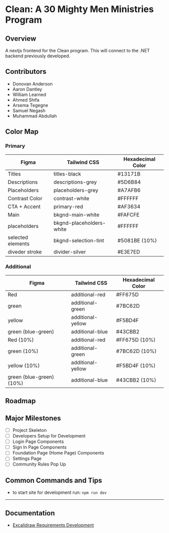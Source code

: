 # Clean: A 30 Mighty Men Ministries Program

## Overview

A nextjs frontend for the Clean program. This will connect to the .NET backend previously developed.

## Contributors

- Donovan Anderson
- Aaron Dantley
- William Learned
- Ahmed Shifa
- Arsema Tegegne
- Samuel Negash
- Muhammad Abdullah

## Color Map

### Primary

| Figma             | Tailwind CSS             | Hexadecimal Color |
| ----------------- | ------------------------ | ----------------- |
| Titles            | titles-black             | #13171B           |
| Descriptions      | descriptions-grey        | #5D6B84           |
| Placeholders      | placeholders-grey        | #A7AFB6           |
| Contrast Color    | contrast-white           | #FFFFFF           |
| CTA + Accent      | primary-red              | #AF3634           |
| Main              | bkgnd-main-white         | #FAFCFE           |
| placeholders      | bkgnd-placeholders-white | #FFFFFF           |
| selected elements | bkgnd-selection-tint     | #5081BE (10%)     |
| diveder stroke    | divider-silver           | #E3E7ED           |

### Additional

| Figma                    | Tailwind CSS      | Hexadecimal Color |
| ------------------------ | ----------------- | ----------------- |
| Red                      | additional-red    | #FF675D           |
| green                    | additional-green  | #7BC62D           |
| yellow                   | additional-yellow | #F5BD4F           |
| green (blue-green)       | additional-blue   | #43CBB2           |
| Red (10%)                | additional-red    | #FF675D (10%)     |
| green (10%)              | additional-green  | #7BC62D (10%)     |
| yellow (10%)             | additional-yellow | #F5BD4F (10%)     |
| green (blue-green) (10%) | additional-blue   | #43CBB2 (10%)     |

## Roadmap

## Major Milestones

- [ ] Project Skeleton
- [ ] Developers Setup for Development
- [ ] Login Page Components
- [ ] Sign In Page Components
- [ ] Foundation Page (Home Page) Components
- [ ] Settings Page
- [ ] Community Rules Pop Up

## Common Commands and Tips

- to start site for development run: `npm run dev`


---

## Documentation

- [Excalidraw Requirements Development](https://link.excalidraw.com/readonly/oQPGBmVuToHRTeUx01Fy)